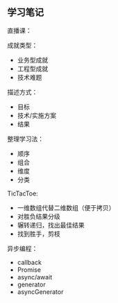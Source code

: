 学习笔记
--
直播课：

成就类型：

- 业务型成就
- 工程型成就
- 技术难题

描述方式：
- 目标
- 技术/实施方案
- 结果

整理学习法：
- 顺序
- 组合
- 维度
- 分类

TicTacToe:
- 一维数组代替二维数组（便于拷贝）
- 对胜负结果分级
- 辗转递归，找出最佳结果
- 找到胜手，剪枝

异步编程：
- callback
- Promise
- async/await
- generator
- asyncGenerator
